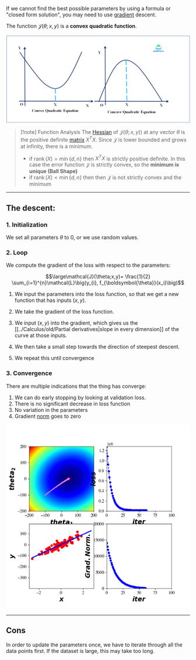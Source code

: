 If we cannot find the best possible parameters by using a formula or "closed form solution", you may need to use [gradient](Gradient.md) descent.

The function $\mathcal{J}(\theta;x,y)$ is a **convex quadratic function**. 

![](../z_images/Pasted%20image%2020230522115650.png)

> [!note] Function Analysis
> The [Hessian](Hessian.md) of $\mathcal{J}(\theta;x,y)$) at any vector $θ$ is the positive definite [matrix](../Linear%20Algebra/Matrix%20(ML).md) $X^TX$. Since $\mathcal{J}$ is lower bounded and grows at infinity, there is a minimum.
> 
> -   if $\operatorname{rank}({X}) =\min\{d,n\}$ then $X^TX$ is strictly positive definite. In this case the error function $\mathcal{J}$ is strictly convex, so the **minimum is unique (Ball Shape)**
> -   if $\operatorname{rank}({X}) < \min\{d,n\}$ then then $\mathcal{J}$ is not strictly convex and the minimum
> 

---

## The descent:

### 1. Initialization

We set all parameters $\theta$ to 0, or we use random values.


### 2. Loop

We compute the gradient of the loss with respect to the parameters:

$$\large\mathcal{J}(\theta;x,y)= \frac{1}{2} \sum_{i=1}^{n}\mathcal{L}\big(y_{i}, f_{\boldsymbol{\theta}}(x_i)\big)$$

1. We input the parameters into the loss function, so that we get a new function that has inputs $(x, y)$.

2. We take the gradient of the loss function.

3. We input $(x, y)$ into the gradient, which gives us the [[../Calculus/old/Partial derivatives|slope in every dimension]] of the curve at those inputs.

4. We then take a small step towards the direction of steepest descent.

5. We repeat this until convergence


### 3. Convergence

There are multiple indications that the thing has converge:

1. We can do early stopping by looking at validation loss.
2. There is no significant decrease in loss function
3. No variation in the parameters
4. Gradient [norm](../Linear%20Algebra/Norm.md) goes to zero


![](../z_images/Pasted%20image%2020230525172345.png)

---

## Cons

In order to update the parameters once, we have to iterate through all the data points first.
If the dataset is large, this may take too long.